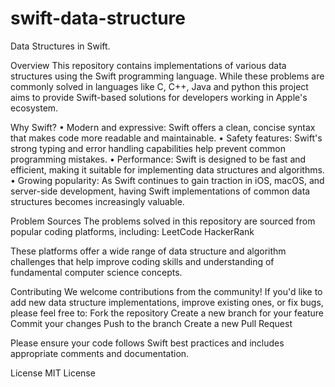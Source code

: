 # swift-data-structure

Data Structures in Swift.

Overview
This repository contains implementations of various data structures using the Swift programming language. While these problems are commonly solved in languages like C, C++, Java and python this project aims to provide Swift-based solutions for developers working in Apple's ecosystem.

Why Swift?
    •    Modern and expressive: Swift offers a clean, concise syntax that makes code more readable and maintainable.
    •    Safety features: Swift's strong typing and error handling capabilities help prevent common programming mistakes.
    •    Performance: Swift is designed to be fast and efficient, making it suitable for implementing data structures and algorithms.
    •    Growing popularity: As Swift continues to gain traction in iOS, macOS, and server-side development, having Swift implementations of common data structures becomes increasingly valuable.

Problem Sources
The problems solved in this repository are sourced from popular coding platforms, including:
LeetCode
HackerRank

These platforms offer a wide range of data structure and algorithm challenges that help improve coding skills and understanding of fundamental computer science concepts.

Contributing
We welcome contributions from the community! If you'd like to add new data structure implementations, improve existing ones, or fix bugs, please feel free to:
Fork the repository
Create a new branch for your feature
Commit your changes
Push to the branch
Create a new Pull Request

Please ensure your code follows Swift best practices and includes appropriate comments and documentation.

License
MIT License
